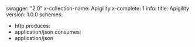swagger: "2.0"
x-collection-name: Apigility
x-complete: 1
info:
  title: Apigility
  version: 1.0.0
schemes:
- http
produces:
- application/json
consumes:
- application/json